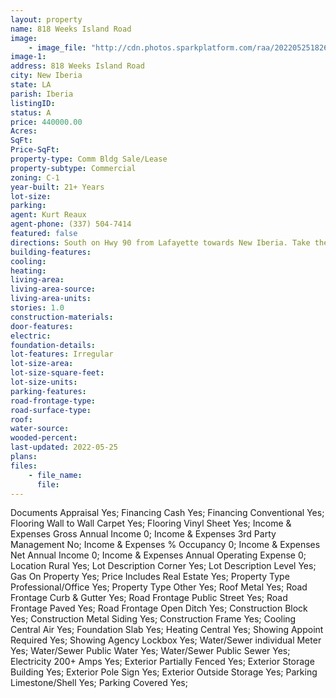 ```yaml
---
layout: property
name: 818 Weeks Island Road
image:
    - image_file: "http://cdn.photos.sparkplatform.com/raa/20220525182616669555000000.jpg"
image-1:
address: 818 Weeks Island Road
city: New Iberia
state: LA
parish: Iberia
listingID: 
status: A
price: 440000.00
Acres: 
SqFt: 
Price-SqFt: 
property-type: Comm Bldg Sale/Lease
property-subtype: Commercial
zoning: C-1
year-built: 21+ Years
lot-size: 
parking: 
agent: Kurt Reaux
agent-phone: (337) 504-7414
featured: false
directions: South on Hwy 90 from Lafayette towards New Iberia. Take the Hwy 14 exit and go east. Turn right on Weeks Island Rd. Building will be on the right.
building-features: 
cooling: 
heating: 
living-area: 
living-area-source: 
living-area-units: 
stories: 1.0
construction-materials: 
door-features: 
electric: 
foundation-details: 
lot-features: Irregular
lot-size-area: 
lot-size-square-feet: 
lot-size-units: 
parking-features: 
road-frontage-type: 
road-surface-type: 
roof: 
water-source: 
wooded-percent: 
last-updated: 2022-05-25
plans: 
files:
    - file_name:
      file:
---
```

Documents	Appraisal	Yes;
Financing	Cash	Yes;
Financing	Conventional	Yes;
Flooring	Wall to Wall Carpet	Yes;
Flooring	Vinyl Sheet	Yes;
Income & Expenses	Gross Annual Income	0;
Income & Expenses	3rd Party Management	No;
Income & Expenses	% Occupancy	0;
Income & Expenses	Net Annual Income	0;
Income & Expenses	Annual Operating Expense	0;
Location	Rural	Yes;
Lot Description	Corner	Yes;
Lot Description	Level	Yes;
Gas	On Property	Yes;
Price Includes	Real Estate	Yes;
Property Type	Professional/Office	Yes;
Property Type	Other	Yes;
Roof	Metal	Yes;
Road Frontage	Curb & Gutter	Yes;
Road Frontage	Public Street	Yes;
Road Frontage	Paved	Yes;
Road Frontage	Open Ditch	Yes;
Construction	Block	Yes;
Construction	Metal Siding	Yes;
Construction	Frame	Yes;
Cooling	Central Air	Yes;
Foundation	Slab	Yes;
Heating	Central	Yes;
Showing	Appoint Required	Yes;
Showing	Agency Lockbox	Yes;
Water/Sewer	individual Meter	Yes;
Water/Sewer	Public Water	Yes;
Water/Sewer	Public Sewer	Yes;
Electricity	200+ Amps	Yes;
Exterior	Partially Fenced	Yes;
Exterior	Storage Building	Yes;
Exterior	Pole Sign	Yes;
Exterior	Outside Storage	Yes;
Parking	Limestone/Shell	Yes;
Parking	Covered	Yes;


